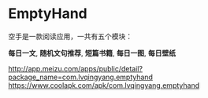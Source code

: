 # EmptyHand
空手是一款阅读应用，一共有五个模块：


**每日一文**,
**随机文句推荐**,
**短篇书籍**,
**每日一图**,
**每日壁纸**

http://app.meizu.com/apps/public/detail?package_name=com.lvqingyang.emptyhand
https://www.coolapk.com/apk/com.lvqingyang.emptyhand

